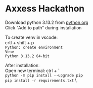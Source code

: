 # Axxess Hackathon

Download python 3.13.2 from [python.org](http://python.org) \
Click "Add to path" during installation

To create venv in vscode: \
crtl + shift + p \
`Python: create environment` \
`Venv` \
`Python 3.13.2 64-bit`

After installation: \
Open new terminal: ctrl + \` \
`python -m pip install --upgrade pip` \
`pip install -r requirements.txt` \